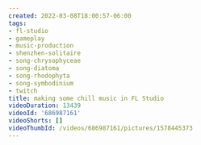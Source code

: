 ```yaml
---
created: 2022-03-08T18:00:57-06:00
tags:
- fl-studio
- gameplay
- music-production
- shenzhen-solitaire
- song-chrysophyceae
- song-diatoma
- song-rhodophyta
- song-symbodinium
- twitch
title: making some chill music in FL Studio
videoDuration: 13439
videoId: '686987161'
videoShorts: []
videoThumbId: /videos/686987161/pictures/1578445373
---
```

